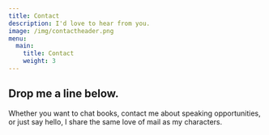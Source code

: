 ```yaml
---
title: Contact
description: I'd love to hear from you.
image: /img/contactheader.png
menu:
  main:
    title: Contact
    weight: 3
---
```

## Drop me a line below.

Whether you want to chat books, contact me about speaking opportunities, or just say hello, I share the same love of mail as my characters.